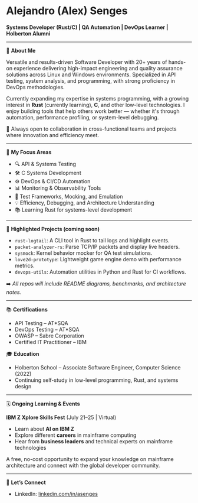 # Alejandro (Alex) Senges

**Systems Developer (Rust/C) | QA Automation | DevOps Learner | Holberton Alumni**

---

🔧 **About Me**

Versatile and results-driven Software Developer with 20+ years of hands-on experience delivering high-impact engineering and quality assurance solutions across Linux and Windows environments. Specialized in API testing, system analysis, and programming, with strong proficiency in DevOps methodologies.

Currently expanding my expertise in systems programming, with a growing interest in **Rust** (currently learning), **C**, and other low-level technologies. I enjoy building tools that help others work better — whether it's through automation, performance profiling, or system-level debugging.

💬 Always open to collaboration in cross-functional teams and projects where innovation and efficiency meet.

---

🚀 **My Focus Areas**

- 🔍 API & Systems Testing
- 🛠️ C Systems Development
- ⚙️ DevOps & CI/CD Automation
- 📊 Monitoring & Observability Tools
- 🧪 Test Frameworks, Mocking, and Emulation
- 💡 Efficiency, Debugging, and Architecture Understanding
- 📚 Learning Rust for systems-level development

---

📂 **Highlighted Projects (coming soon)**

- `rust-logtail`: A CLI tool in Rust to tail logs and highlight events.
- `packet-analyzer-rs`: Parse TCP/IP packets and display live headers.
- `sysmock`: Kernel behavior mocker for QA test simulations.
- `love2d-prototype`: Lightweight game engine demo with performance metrics.
- `devops-utils`: Automation utilities in Python and Rust for CI workflows.

➡️ *All repos will include README diagrams, benchmarks, and architecture notes.*

---

📚 **Certifications**

- API Testing – AT*SQA
- DevOps Testing – AT*SQA
- OWASP – Sabre Corporation
- Certified IT Practitioner – IBM

🎓 **Education**

- Holberton School – Associate Software Engineer, Computer Science (2022)
- Continuing self-study in low-level programming, Rust, and systems design

---

🗓️ **Ongoing Learning & Events**

**IBM Z Xplore Skills Fest** (July 21–25 | Virtual)

- Learn about **AI on IBM Z**
- Explore different **careers** in mainframe computing
- Hear from **business leaders** and technical experts on mainframe technologies

A free, no-cost opportunity to expand your knowledge on mainframe architecture and connect with the global developer community.

---

📨 **Let’s Connect**

- LinkedIn: [linkedin.com/in/asenges](https://linkedin.com/in/asenges)
